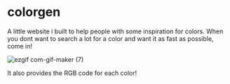 # colorgen
A little website i built to help people with some inspiration for colors. When you dont want to search a lot for a color and want it as fast as possible, come in!

![ezgif com-gif-maker (7)](https://user-images.githubusercontent.com/94651050/200462610-329d523f-bdf7-4e67-8bb6-f0e2ddb18e74.gif)

It also provides the RGB code for each color!
